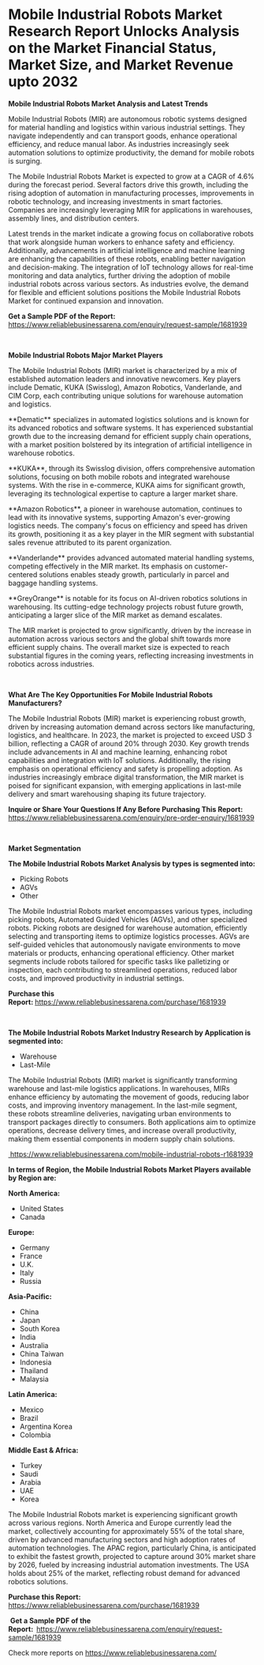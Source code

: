 <p><h1>Mobile Industrial Robots Market Research Report Unlocks Analysis on the Market Financial Status, Market Size, and Market Revenue upto 2032</h1></p><p><strong>Mobile Industrial Robots Market Analysis and Latest Trends</strong></p>
<p><p>Mobile Industrial Robots (MIR) are autonomous robotic systems designed for material handling and logistics within various industrial settings. They navigate independently and can transport goods, enhance operational efficiency, and reduce manual labor. As industries increasingly seek automation solutions to optimize productivity, the demand for mobile robots is surging.</p><p>The Mobile Industrial Robots Market is expected to grow at a CAGR of 4.6% during the forecast period. Several factors drive this growth, including the rising adoption of automation in manufacturing processes, improvements in robotic technology, and increasing investments in smart factories. Companies are increasingly leveraging MIR for applications in warehouses, assembly lines, and distribution centers.</p><p>Latest trends in the market indicate a growing focus on collaborative robots that work alongside human workers to enhance safety and efficiency. Additionally, advancements in artificial intelligence and machine learning are enhancing the capabilities of these robots, enabling better navigation and decision-making. The integration of IoT technology allows for real-time monitoring and data analytics, further driving the adoption of mobile industrial robots across various sectors. As industries evolve, the demand for flexible and efficient solutions positions the Mobile Industrial Robots Market for continued expansion and innovation.</p></p>
<p><strong>Get a Sample PDF of the Report:&nbsp;</strong> <a href="https://www.reliablebusinessarena.com/enquiry/request-sample/1681939?utm_campaign=2933&utm_medium=2&utm_source=Github&utm_content=ia&utm_term=09042025&utm_id=mobile-industrial-robots">https://www.reliablebusinessarena.com/enquiry/request-sample/1681939</a></p>
<p>&nbsp;</p>
<p><strong>Mobile Industrial Robots Major Market Players</strong></p>
<p><p>The Mobile Industrial Robots (MIR) market is characterized by a mix of established automation leaders and innovative newcomers. Key players include Dematic, KUKA (Swisslog), Amazon Robotics, Vanderlande, and CIM Corp, each contributing unique solutions for warehouse automation and logistics.</p><p>**Dematic** specializes in automated logistics solutions and is known for its advanced robotics and software systems. It has experienced substantial growth due to the increasing demand for efficient supply chain operations, with a market position bolstered by its integration of artificial intelligence in warehouse robotics.</p><p>**KUKA**, through its Swisslog division, offers comprehensive automation solutions, focusing on both mobile robots and integrated warehouse systems. With the rise in e-commerce, KUKA aims for significant growth, leveraging its technological expertise to capture a larger market share.</p><p>**Amazon Robotics**, a pioneer in warehouse automation, continues to lead with its innovative systems, supporting Amazon's ever-growing logistics needs. The company's focus on efficiency and speed has driven its growth, positioning it as a key player in the MIR segment with substantial sales revenue attributed to its parent organization.</p><p>**Vanderlande** provides advanced automated material handling systems, competing effectively in the MIR market. Its emphasis on customer-centered solutions enables steady growth, particularly in parcel and baggage handling systems.</p><p>**GreyOrange** is notable for its focus on AI-driven robotics solutions in warehousing. Its cutting-edge technology projects robust future growth, anticipating a larger slice of the MIR market as demand escalates.</p><p>The MIR market is projected to grow significantly, driven by the increase in automation across various sectors and the global shift towards more efficient supply chains. The overall market size is expected to reach substantial figures in the coming years, reflecting increasing investments in robotics across industries.</p></p>
<p>&nbsp;</p>
<p><strong>What Are The Key Opportunities For Mobile Industrial Robots Manufacturers?</strong></p>
<p><p>The Mobile Industrial Robots (MIR) market is experiencing robust growth, driven by increasing automation demand across sectors like manufacturing, logistics, and healthcare. In 2023, the market is projected to exceed USD 3 billion, reflecting a CAGR of around 20% through 2030. Key growth trends include advancements in AI and machine learning, enhancing robot capabilities and integration with IoT solutions. Additionally, the rising emphasis on operational efficiency and safety is propelling adoption. As industries increasingly embrace digital transformation, the MIR market is poised for significant expansion, with emerging applications in last-mile delivery and smart warehousing shaping its future trajectory.</p></p>
<p><strong>Inquire or Share Your Questions If Any Before Purchasing This Report:</strong> <a href="https://www.reliablebusinessarena.com/enquiry/pre-order-enquiry/1681939?utm_campaign=2933&utm_medium=2&utm_source=Github&utm_content=ia&utm_term=09042025&utm_id=mobile-industrial-robots">https://www.reliablebusinessarena.com/enquiry/pre-order-enquiry/1681939</a></p>
<p>&nbsp;</p>
<p><strong>Market Segmentation</strong></p>
<p><strong>The Mobile Industrial Robots Market Analysis by types is segmented into:</strong></p>
<p><ul><li>Picking Robots</li><li>AGVs</li><li>Other</li></ul></p>
<p><p>The Mobile Industrial Robots market encompasses various types, including picking robots, Automated Guided Vehicles (AGVs), and other specialized robots. Picking robots are designed for warehouse automation, efficiently selecting and transporting items to optimize logistics processes. AGVs are self-guided vehicles that autonomously navigate environments to move materials or products, enhancing operational efficiency. Other market segments include robots tailored for specific tasks like palletizing or inspection, each contributing to streamlined operations, reduced labor costs, and improved productivity in industrial settings.</p></p>
<p><strong>Purchase this Report:&nbsp;</strong><a href="https://www.reliablebusinessarena.com/purchase/1681939?utm_campaign=2933&utm_medium=2&utm_source=Github&utm_content=ia&utm_term=09042025&utm_id=mobile-industrial-robots">https://www.reliablebusinessarena.com/purchase/1681939</a></p>
<p>&nbsp;</p>
<p><strong>The Mobile Industrial Robots Market Industry Research by Application is segmented into:</strong></p>
<p><ul><li>Warehouse</li><li>Last-Mile</li></ul></p>
<p><p>The Mobile Industrial Robots (MIR) market is significantly transforming warehouse and last-mile logistics applications. In warehouses, MIRs enhance efficiency by automating the movement of goods, reducing labor costs, and improving inventory management. In the last-mile segment, these robots streamline deliveries, navigating urban environments to transport packages directly to consumers. Both applications aim to optimize operations, decrease delivery times, and increase overall productivity, making them essential components in modern supply chain solutions.</p></p>
<p><a href="https://www.reliablebusinessarena.com/mobile-industrial-robots-r1681939?utm_campaign=2933&utm_medium=2&utm_source=Github&utm_content=ia&utm_term=09042025&utm_id=mobile-industrial-robots">&nbsp;https://www.reliablebusinessarena.com/mobile-industrial-robots-r1681939</a></p>
<p><strong>In terms of Region, the Mobile Industrial Robots Market Players available by Region are:</strong></p>
<p>
    <p> <strong> North America: </strong>
        <ul>
            <li>United States</li>
            <li>Canada</li>
        </ul>
        </p> 
    <p> <strong> Europe: </strong>
        <ul>
            <li>Germany</li>
            <li>France</li>
            <li>U.K.</li>
            <li>Italy</li>
            <li>Russia</li>
        </ul>
        </p> 
    <p> <strong> Asia-Pacific: </strong>
        <ul>
            <li>China</li>
            <li>Japan</li>
            <li>South Korea</li>
            <li>India</li>
            <li>Australia</li>
            <li>China Taiwan</li>
            <li>Indonesia</li>
            <li>Thailand</li>
            <li>Malaysia</li>
        </ul>
        </p> 
    <p> <strong> Latin America: </strong>
        <ul>
            <li>Mexico</li>
            <li>Brazil</li>
            <li>Argentina Korea</li>
            <li>Colombia</li>
        </ul>
        </p> 
    <p> <strong> Middle East & Africa: </strong>
        <ul>
            <li>Turkey</li>
            <li>Saudi</li>
            <li>Arabia</li>
            <li>UAE</li>
            <li>Korea</li>
        </ul>
    </p>
    </p>
<p><p>The Mobile Industrial Robots market is experiencing significant growth across various regions. North America and Europe currently lead the market, collectively accounting for approximately 55% of the total share, driven by advanced manufacturing sectors and high adoption rates of automation technologies. The APAC region, particularly China, is anticipated to exhibit the fastest growth, projected to capture around 30% market share by 2026, fueled by increasing industrial automation investments. The USA holds about 25% of the market, reflecting robust demand for advanced robotics solutions.</p></p>
<p><strong>Purchase this Report: </strong><a href="https://www.reliablebusinessarena.com/purchase/1681939?utm_campaign=2933&utm_medium=2&utm_source=Github&utm_content=ia&utm_term=09042025&utm_id=mobile-industrial-robots">https://www.reliablebusinessarena.com/purchase/1681939</a></p>
<p>&nbsp;<strong>Get a Sample PDF of the Report:&nbsp;&nbsp;</strong><a href="https://www.reliablebusinessarena.com/enquiry/request-sample/1681939?utm_campaign=2933&utm_medium=2&utm_source=Github&utm_content=ia&utm_term=09042025&utm_id=mobile-industrial-robots">https://www.reliablebusinessarena.com/enquiry/request-sample/1681939</a></p>
<p><strong></strong></p>
<p>Check more reports on <a href="https://www.reliablebusinessarena.com/?utm_campaign=2933&utm_medium=2&utm_source=Github&utm_content=ia&utm_term=09042025&utm_id=mobile-industrial-robots">https://www.reliablebusinessarena.com/</a></p>
